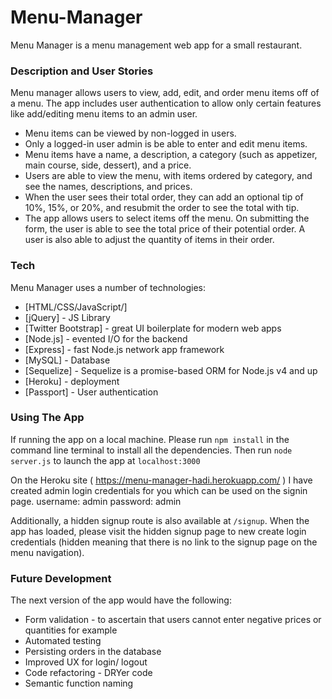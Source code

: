 # Menu-Manager
Menu Manager is a menu management web app for a small restaurant.

### Description and User Stories
Menu manager allows users to view, add, edit, and order menu items off of a menu. The app includes user authentication to allow only certain features like add/editing menu items to an admin user. 
* Menu items can be viewed by non-logged in users. 
* Only a logged-in user admin is be able to enter and edit menu items. 
* Menu items have a name, a description, a category (such as appetizer, main course, side, dessert), and a price. 
* Users are able to view the menu, with items ordered by category, and see the names, descriptions, and prices.
* When the user sees their total order, they can add an optional tip of 10%, 15%, or 20%, and resubmit the order to see the total with tip.
* The app allows users to select items off the menu. On submitting the form, the user is able to see the total price of their potential order. A user is also able to adjust the quantity of items in their order.

### Tech

Menu Manager uses a number of technologies:

* [HTML/CSS/JavaScript/] 
* [jQuery] - JS Library
* [Twitter Bootstrap] - great UI boilerplate for modern web apps
* [Node.js] - evented I/O for the backend
* [Express] - fast Node.js network app framework
* [MySQL] - Database
* [Sequelize] - Sequelize is a promise-based ORM for Node.js v4 and up
* [Heroku] - deployment
* [Passport] - User authentication

### Using The App
If running the app on a local machine. Please run `npm install` in the command line terminal to install all the dependencies.
Then run `node server.js` to launch the app at `localhost:3000`

On the Heroku site ( https://menu-manager-hadi.herokuapp.com/ ) I have created admin login credentials for you which can be used on the signin page.
username: admin
password: admin

Additionally, a hidden signup route is also available at `/signup`. When the app has loaded, please visit the hidden signup page to new create login credentials (hidden meaning that there is no link to the signup page on the menu navigation).

### Future Development
The next version of the app would have the following:
* Form validation - to ascertain that users cannot enter negative prices or quantities for example
* Automated testing
* Persisting orders in the database 
* Improved UX for login/ logout
* Code refactoring - DRYer code 
* Semantic function naming
